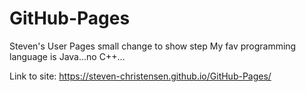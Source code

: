 # GitHub-Pages
Steven's User Pages
small change to show step
My fav programming language is Java...no C++... 

Link to site: https://steven-christensen.github.io/GitHub-Pages/